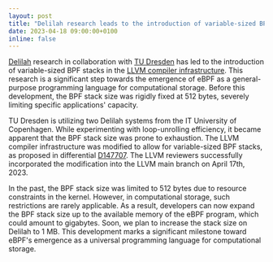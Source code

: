 ```yaml
---
layout: post
title: "Delilah research leads to the introduction of variable-sized BPF stacks"
date: 2023-04-18 09:00:00+0100
inline: false
---
```


[Delilah](/projects/delilah/) research in collaboration with [TU Dresden](https://wwwdb.inf.tu-dresden.de/) has led to the introduction of variable-sized BPF stacks in the [LLVM compiler infrastructure](https://llvm.org/). This research is a significant step towards the emergence of eBPF as a general-purpose programming language for computational storage. Before this development, the BPF stack size was rigidly fixed at 512 bytes, severely limiting specific applications' capacity.

TU Dresden is utilizing two Delilah systems from the IT University of Copenhagen. While experimenting with loop-unrolling efficiency, it became apparent that the BPF stack size was prone to exhaustion. The LLVM compiler infrastructure was modified to allow for variable-sized BPF stacks, as proposed in differential [D147707](https://reviews.llvm.org/D147707). The LLVM reviewers successfully incorporated the modification into the LLVM main branch on April 17th, 2023.

In the past, the BPF stack size was limited to 512 bytes due to resource constraints in the kernel. However, in computational storage, such restrictions are rarely applicable. As a result, developers can now expand the BPF stack size up to the available memory of the eBPF program, which could amount to gigabytes. Soon, we plan to increase the stack size on Delilah to 1 MB. This development marks a significant milestone toward eBPF's emergence as a universal programming language for computational storage.